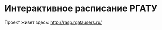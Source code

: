 Интерактивное расписание РГАТУ
==============================

Проект живет здесь: http://rasp.rgatausers.ru/

